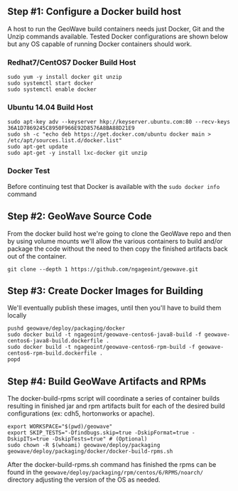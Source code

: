 ## Step #1: Configure a Docker build host

A host to run the GeoWave build containers needs just Docker, Git and the Unzip commands available. Tested Docker
configurations are shown below but any OS capable of running Docker containers should work.

### Redhat7/CentOS7 Docker Build Host

```
sudo yum -y install docker git unzip
sudo systemctl start docker
sudo systemctl enable docker
```

### Ubuntu 14.04 Build Host
```
sudo apt-key adv --keyserver hkp://keyserver.ubuntu.com:80 --recv-keys 36A1D7869245C8950F966E92D8576A8BA88D21E9
sudo sh -c "echo deb https://get.docker.com/ubuntu docker main > /etc/apt/sources.list.d/docker.list"
sudo apt-get update
sudo apt-get -y install lxc-docker git unzip
```

### Docker Test

Before continuing test that Docker is available with the `sudo docker info` command

## Step #2: GeoWave Source Code

From the docker build host we're going to clone the GeoWave repo and then by using volume mounts 
we'll allow the various containers to build and/or package the code without the need to then copy 
the finished artifacts back out of the container.

```
git clone --depth 1 https://github.com/ngageoint/geowave.git
```

## Step #3: Create Docker Images for Building

We'll eventually publish these images, until then you'll have to build them locally

```
pushd geowave/deploy/packaging/docker
sudo docker build -t ngageoint/geowave-centos6-java8-build -f geowave-centos6-java8-build.dockerfile .   
sudo docker build -t ngageoint/geowave-centos6-rpm-build -f geowave-centos6-rpm-build.dockerfile .
popd
```

## Step #4: Build GeoWave Artifacts and RPMs

The docker-build-rpms script will coordinate a series of container builds resulting in finished jar and rpm artifacts
built for each of the desired build configurations (ex: cdh5, hortonworks or apache).

```
export WORKSPACE="$(pwd)/geowave"
export SKIP_TESTS="-Dfindbugs.skip=true -DskipFormat=true -DskipITs=true -DskipTests=true" # (Optional)
sudo chown -R $(whoami) geowave/deploy/packaging
geowave/deploy/packaging/docker/docker-build-rpms.sh
```

After the docker-build-rpms.sh command has finished the rpms can be found in the 
`geowave/deploy/packaging/rpm/centos/6/RPMS/noarch/` directory adjusting the version of the OS as needed.
